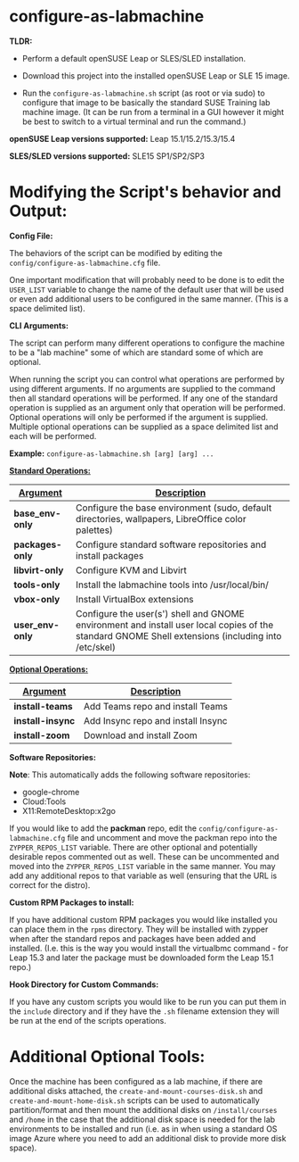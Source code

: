 # configure-as-labmachine

**TLDR:**

  * Perform a default openSUSE Leap or SLES/SLED installation. 

  * Download this project into the installed openSUSE Leap or SLE 15 image.

  * Run the `configure-as-labmachine.sh` script (as root or via sudo) to configure that image to be basically the standard SUSE Training lab machine image. (It can be run from a terminal in a GUI however it might be best to switch to a virtual terminal and run the command.)

**openSUSE Leap versions supported:** Leap 15.1/15.2/15.3/15.4

**SLES/SLED versions supported:** SLE15 SP1/SP2/SP3



# Modifying the Script's behavior and Output:

**Config File:**

The behaviors of the script can be modified by editing the `config/configure-as-labmachine.cfg` file. 

One important modification that will probably need to be done is to edit the `USER_LIST` variable to change the name of the default user that will be used or even add additional users to be configured in the same manner. (This is a space delimited list).

**CLI Arguments:**

The script can perform many different operations to configure the machine to be a "lab machine" some of which are standard some of which are optional.

When running the script you can control what operations are performed by using different arguments. If no arguments are supplied to the command then all standard operations will be performed. If any one of the standard operation is supplied as an argument only that operation will be performed. Optional operations will only be performed if the argument is supplied. Multiple optional operations can be supplied as a space delimited list and each will be performed.

**Example:**
    `configure-as-labmachine.sh [arg] [arg] ...`

<u>**Standard Operations:**</u>

|<u>Argument</u>    |<u>Description</u>                                                                                                                                 |
|-------------------|---------------------------------------------------------------------------------------------------------------------------------------------------|
| **base_env-only** | Configure the base environment (sudo, default directories, wallpapers, LibreOffice color palettes)                                                |
| **packages-only** | Configure standard software repositories and install packages                                                                                     |
| **libvirt-only**  | Configure KVM and Libvirt                                                                                                                         |
| **tools-only**    | Install the labmachine tools into /usr/local/bin/                                                                                                 |
| **vbox-only**     | Install VirtualBox extensions                                                                                                                     |
| **user_env-only** | Configure the user(s') shell and GNOME environment and install user local copies of the standard GNOME Shell extensions (including into /etc/skel)|

<u>**Optional Operations:**</u>

|<u>Argument</u>    |<u>Description</u>                 |
|-------------------|-----------------------------------|
| **install-teams** | Add Teams repo and install Teams  |
| **install-insync**| Add Insync repo and install Insync|
| **install-zoom**  | Download and install Zoom         |


**Software Repositories:**

**Note**:  This automatically adds the following software repositories:

  * google-chrome
  * Cloud:Tools
  * X11:RemoteDesktop:x2go

If you would like to add the **packman** repo, edit the `config/configure-as-labmachine.cfg` file and uncomment and move the packman repo into the `ZYPPER_REPOS_LIST` variable. There are other optional and potentially desirable repos commented out as well. These can be uncommented and moved into the `ZYPPER_REPOS_LIST` variable in the same manner. You may add any additional repos to that variable as well (ensuring that the URL is correct for the distro).

**Custom RPM Packages to install:**

If you have additional custom RPM packages you would like installed you can place them in the `rpms` directory. They will be installed with zypper when after the standard repos and packages have been added and installed. (I.e. this is the way you would install the virtualbmc command - for Leap 15.3 and later the package must be downloaded form the Leap 15.1 repo.)

**Hook Directory for Custom Commands:**

If you have any custom scripts you would like to be run you can put them in the `include` directory and if they have the `.sh` filename extension they will be run at the end of the scripts operations.

# Additional Optional Tools:

Once the machine has been configured as a lab machine, if there are additional disks attached, the `create-and-mount-courses-disk.sh` and `create-and-mount-home-disk.sh` scripts can be used to automatically partition/format and then mount the additional disks on `/install/courses` and `/home` in the case that the additional disk space is needed for the lab environments to be installed and run (i.e. as in when using a standard OS image Azure where you need to add an additional disk to provide more disk space).
